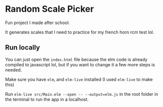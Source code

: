 # Random Scale Picker

Fun project I made after school.

It generates scales that I need to practice for my french horn rcm test lol.

## Run locally

You can just open the `index.html` file because the elm code is already compiled to javascript lol, but if you want to change it a few more steps is needed.

Make sure you have `elm`, and `elm-live` installed (I used `elm-live` to make this)

Run `elm-live src/Main.elm --open -- --output=elm.js` in the root folder in the terminal to run the app in a localhost. 